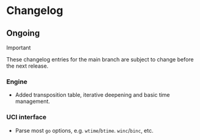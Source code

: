 # Changelog

## Ongoing

> [!IMPORTANT]
> These changelog entries for the main branch are subject to change before the next release.

### Engine

- Added transposition table, iterative deepening and basic time management.

### UCI interface

- Parse most `go` options, e.g. `wtime`/`btime`. `winc`/`binc`, etc. 
